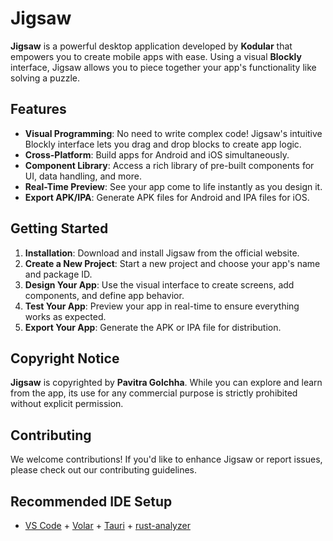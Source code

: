 # Jigsaw

**Jigsaw** is a powerful desktop application developed by **Kodular** that empowers you to create mobile apps with ease. Using a visual **Blockly** interface, Jigsaw allows you to piece together your app's functionality like solving a puzzle.

## Features

- **Visual Programming**: No need to write complex code! Jigsaw's intuitive Blockly interface lets you drag and drop blocks to create app logic.
- **Cross-Platform**: Build apps for Android and iOS simultaneously.
- **Component Library**: Access a rich library of pre-built components for UI, data handling, and more.
- **Real-Time Preview**: See your app come to life instantly as you design it.
- **Export APK/IPA**: Generate APK files for Android and IPA files for iOS.

## Getting Started

1. **Installation**: Download and install Jigsaw from the official website.
2. **Create a New Project**: Start a new project and choose your app's name and package ID.
3. **Design Your App**: Use the visual interface to create screens, add components, and define app behavior.
4. **Test Your App**: Preview your app in real-time to ensure everything works as expected.
5. **Export Your App**: Generate the APK or IPA file for distribution.

## Copyright Notice

**Jigsaw** is copyrighted by **Pavitra Golchha**. While you can explore and learn from the app, its use for any commercial purpose is strictly prohibited without explicit permission.

## Contributing

We welcome contributions! If you'd like to enhance Jigsaw or report issues, please check out our contributing guidelines.

## Recommended IDE Setup

- [VS Code](https://code.visualstudio.com/) + [Volar](https://marketplace.visualstudio.com/items?itemName=Vue.volar) + [Tauri](https://marketplace.visualstudio.com/items?itemName=tauri-apps.tauri-vscode) + [rust-analyzer](https://marketplace.visualstudio.com/items?itemName=rust-lang.rust-analyzer)

